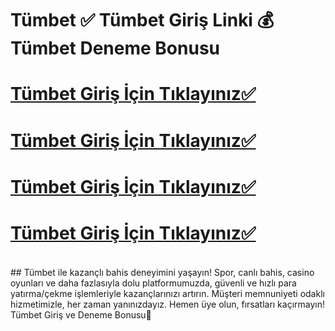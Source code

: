 # Tümbet ✅ Tümbet Giriş Linki 💰 Tümbet Deneme Bonusu


# [Tümbet Giriş İçin Tıklayınız✅](https://cutt.ly/grqLQNl1)
# [Tümbet Giriş İçin Tıklayınız✅](https://cutt.ly/grqLQNl1)
# [Tümbet Giriş İçin Tıklayınız✅](https://cutt.ly/grqLQNl1)
# [Tümbet Giriş İçin Tıklayınız✅](https://cutt.ly/grqLQNl1)
<br>
## Tümbet ile kazançlı bahis deneyimini yaşayın! Spor, canlı bahis, casino oyunları ve daha fazlasıyla dolu platformumuzda, güvenli ve hızlı para yatırma/çekme işlemleriyle kazançlarınızı artırın. Müşteri memnuniyeti odaklı hizmetimizle, her zaman yanınızdayız. Hemen üye olun, fırsatları kaçırmayın! Tümbet Giriş ve Deneme Bonusu🚀
  
